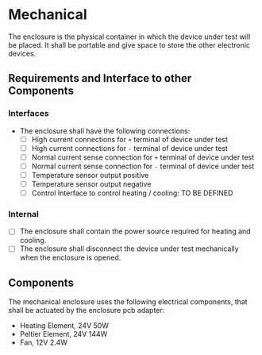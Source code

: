 # Mechanical

The enclosure is the physical container in which the device under test will be
placed. It shall be portable and give space to store the other electronic
devices.

## Requirements and Interface to other Components

### Interfaces

- The enclosure shall have the following connections:
  - [ ] High current connections for `+` terminal of device under test
  - [ ] High current connections for `-` terminal of device under test
  - [ ] Normal current sense connection for `+` terminal of device under test
  - [ ] Normal current sense connection for `-` terminal of device under test
  - [ ] Temperature sensor output positive
  - [ ] Temperature sensor output negative
  - [ ] Control Interface to control heating / cooling: TO BE DEFINED

### Internal

- [ ] The enclosure shall contain the power source required for heating and
    cooling.
- [ ] The enclosure shall disconnect the device under test mechanically when the
    enclosure is opened.

## Components

The mechanical enclosure uses the following electrical components, that shall
be actuated by the enclosure pcb adapter:

- Heating Element, 24V 50W
- Peltier Element, 24V 144W
- Fan, 12V 2.4W
